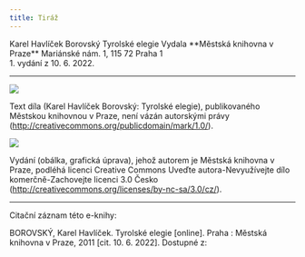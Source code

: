 ```yaml
---
title: Tiráž
---
```


<section>  
Karel Havlíček Borovský    
Tyrolské elegie  
Vydala **Městská knihovna v Praze**  
Mariánské nám. 1, 115 72 Praha 1  
</section>  
1. vydání z 10. 6. 2022.

***

![](../Images/pd-88x31.png)  

Text díla (Karel Havlíček Borovský: Tyrolské elegie), publikovaného Městskou knihovnou v Praze, není vázán autorskými právy (http://creativecommons.org/publicdomain/mark/1.0/).

![](../Images/88x31.png)  

Vydání (obálka, grafická úprava), jehož autorem je Městská knihovna v Praze, podléhá licenci Creative Commons Uveďte autora-Nevyužívejte dílo komerčně-Zachovejte licenci 3.0 Česko (http://creativecommons.org/licenses/by-nc-sa/3.0/cz/).

</section>

***

Citační záznam této e-knihy:

BOROVSKÝ, Karel Havlíček. Tyrolské elegie \[online\].  Praha : Městská knihovna v Praze, 2011 \[cit. 10. 6. 2022]. Dostupné z: <next-book-url>